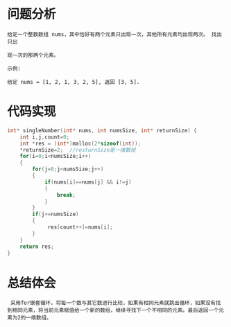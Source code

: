 # 问题分析 #

    给定一个整数数组 nums，其中恰好有两个元素只出现一次，其他所有元素均出现两次。 找出只出

    现一次的那两个元素。

    示例:

    给定 nums = [1, 2, 1, 3, 2, 5], 返回 [3, 5].


# 代码实现 #
```C
int* singleNumber(int* nums, int numsSize, int* returnSize) {
    int i,j,count=0;
    int *res = (int*)malloc(2*sizeof(int));
    *returnSize=2;  //resturnSize是一维数组
    for(i=0;i<numsSize;i++)
    {
        for(j=0;j<numsSize;j++)
        {
            if(nums[i]==nums[j] && i!=j)
            {
                break;
            }
        }
        if(j>=numsSize)
        {
             res[count++]=nums[i];                                                      
        }
    }
    return res;
}
```
# 总结体会 #
     采用for嵌套循环，将每一个数与其它数进行比较，如果有相同元素就跳出循环，如果没有找到相同元素，将当前元素赋值给一个新的数组，继续寻找下一个不相同的元素。最后返回一个元素为2的一维数组。  